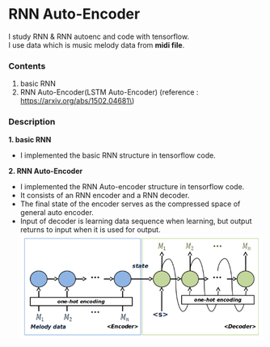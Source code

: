 RNN Auto-Encoder
================

I study RNN & RNN autoenc and code with tensorflow.  
I use data which is music melody data from **midi file**.

### Contents

1.	basic RNN
2.	RNN Auto-Encoder(LSTM Auto-Encoder) (reference : https://arxiv.org/abs/1502.04681\)

### Description

**1. basic RNN**

-	I implemented the basic RNN structure in tensorflow code.

**2. RNN Auto-Encoder**

-	I implemented the RNN Auto-encoder structure in tensorflow code.
-	It consists of an RNN encoder and a RNN decoder.  
-	The final state of the encoder serves as the compressed space of general auto encoder.  
-	Input of decoder is learning data sequence when learning, but output returns to input when it is used for output.  
	![RNN Auto-Encoder](./img/rnn-autoencoder.png)
